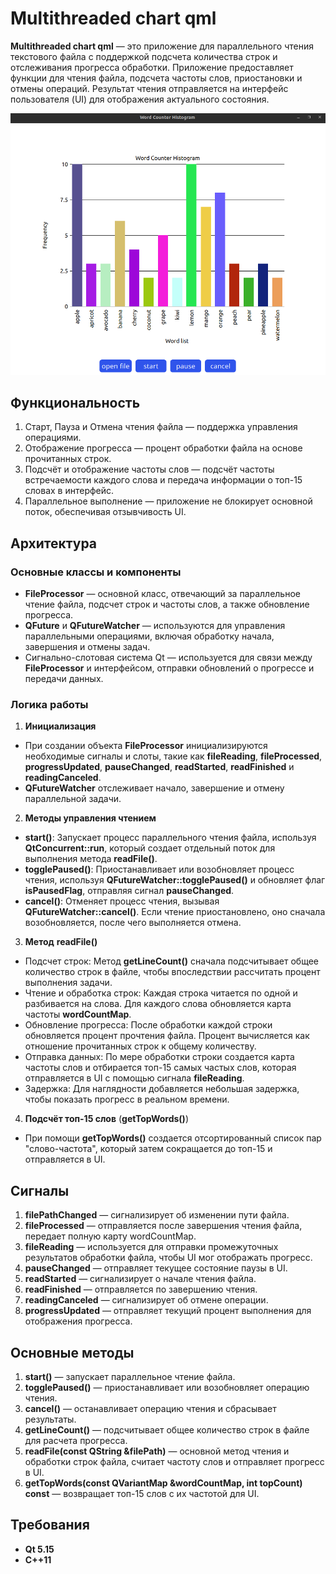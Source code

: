 # Multithreaded chart qml

**Multithreaded chart qml** — это приложение для параллельного чтения текстового файла с поддержкой подсчета количества строк и отслеживания прогресса обработки. Приложение предоставляет функции для чтения файла, подсчета частоты слов, приостановки и отмены операций. Результат чтения отправляется на интерфейс пользователя (UI) для отображения актуального состояния.

![](screenshots/app_screenshot.png)

## Функциональность

1. Старт, Пауза и Отмена чтения файла — поддержка управления операциями.
2. Отображение прогресса — процент обработки файла на основе прочитанных строк.
3. Подсчёт и отображение частоты слов — подсчёт частоты встречаемости каждого слова и передача информации о топ-15 словах в интерфейс.
4. Параллельное выполнение — приложение не блокирует основной поток, обеспечивая отзывчивость UI.

## Архитектура
### Основные классы и компоненты

- **FileProcessor** — основной класс, отвечающий за параллельное чтение файла, подсчет строк и частоты слов, а также обновление прогресса.
- **QFuture** и **QFutureWatcher** — используются для управления параллельными операциями, включая обработку начала, завершения и отмены задач.
- Сигнально-слотовая система Qt — используется для связи между **FileProcessor** и интерфейсом, отправки обновлений о прогрессе и передачи данных.

### Логика работы

1. **Инициализация**
- При создании объекта **FileProcessor** инициализируются необходимые сигналы и слоты, такие как **fileReading**, **fileProcessed**, **progressUpdated**, **pauseChanged**, **readStarted**, **readFinished** и **readingCanceled**.
- **QFutureWatcher** отслеживает начало, завершение и отмену параллельной задачи.

2. **Методы управления чтением**
- **start()**: Запускает процесс параллельного чтения файла, используя **QtConcurrent::run**, который создает отдельный поток для выполнения метода **readFile()**.
- **togglePaused()**: Приостанавливает или возобновляет процесс чтения, используя **QFutureWatcher::togglePaused()** и обновляет флаг **isPausedFlag**, отправляя сигнал **pauseChanged**.
- **cancel()**: Отменяет процесс чтения, вызывая **QFutureWatcher::cancel()**. Если чтение приостановлено, оно сначала возобновляется, после чего выполняется отмена.

3. **Метод** **readFile()**
- Подсчет строк: Метод **getLineCount()** сначала подсчитывает общее количество строк в файле, чтобы впоследствии рассчитать процент выполнения задачи.
- Чтение и обработка строк: Каждая строка читается по одной и разбивается на слова. Для каждого слова обновляется карта частоты **wordCountMap**.
- Обновление прогресса: После обработки каждой строки обновляется процент прочтения файла. Процент вычисляется как отношение прочитанных строк к общему количеству.
- Отправка данных: По мере обработки строки создается карта частоты слов и отбирается топ-15 самых частых слов, которая отправляется в UI с помощью сигнала **fileReading**.
- Задержка: Для наглядности добавляется небольшая задержка, чтобы показать прогресс в реальном времени.

4. **Подсчёт топ-15 слов** (**getTopWords()**)
- При помощи **getTopWords()** создается отсортированный список пар "слово-частота", который затем сокращается до топ-15 и отправляется в UI.

## Сигналы

1. **filePathChanged** — сигнализирует об изменении пути файла.
2. **fileProcessed** — отправляется после завершения чтения файла, передает полную карту wordCountMap.
3. **fileReading** — используется для отправки промежуточных результатов обработки файла, чтобы UI мог отображать прогресс.
4. **pauseChanged** — отправляет текущее состояние паузы в UI.
5. **readStarted** — сигнализирует о начале чтения файла.
6. **readFinished** — отправляется по завершению чтения.
7. **readingCanceled** — сигнализирует об отмене операции.
8. **progressUpdated** — отправляет текущий процент выполнения для отображения прогресса.

## Основные методы

1. **start()** — запускает параллельное чтение файла.
2. **togglePaused()** — приостанавливает или возобновляет операцию чтения.
3. **cancel()** — останавливает операцию чтения и сбрасывает результаты.
4. **getLineCount()** — подсчитывает общее количество строк в файле для расчета прогресса.
5. **readFile(const QString &filePath)** — основной метод чтения и обработки строк файла, считает частоту слов и отправляет прогресс в UI.
6. **getTopWords(const QVariantMap &wordCountMap, int topCount) const** — возвращает топ-15 слов с их частотой для UI.

## Требования
- **Qt 5.15** 
- **C++11** 
